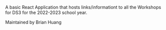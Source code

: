 A basic React Application that hosts links/informationt to all the Workshops for DS3 for the 2022-2023 school year.

Maintained by Brian Huang
